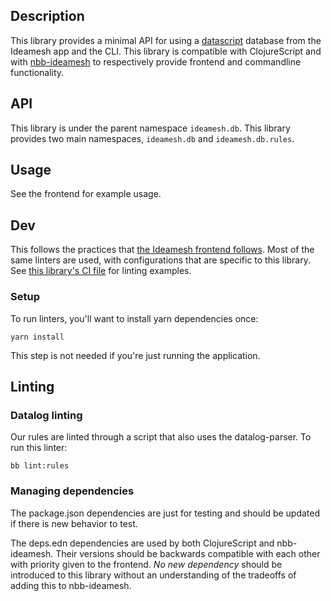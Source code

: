 ## Description

This library provides a minimal API for using a
[datascript](https://github.com/tonsky/datascript) database from the Ideamesh app
and the CLI. This library is compatible with ClojureScript and with
[nbb-ideamesh](https://github.com/khulnasoft/ideamesh) to respectively provide
frontend and commandline functionality.

## API

This library is under the parent namespace `ideamesh.db`. This library provides
two main namespaces, `ideamesh.db` and `ideamesh.db.rules`.

## Usage

See the frontend for example usage.

## Dev

This follows the practices that [the Ideamesh frontend
follows](/docs/dev-practices.md). Most of the same linters are used, with
configurations that are specific to this library. See [this library's CI
file](/.github/workflows/db.yml) for linting examples.

### Setup

To run linters, you'll want to install yarn dependencies once:
```
yarn install
```

This step is not needed if you're just running the application.

## Linting

### Datalog linting

Our rules are linted through a script that also uses the datalog-parser. To run this linter:
```
bb lint:rules
```


### Managing dependencies

The package.json dependencies are just for testing and should be updated if there is
new behavior to test.

The deps.edn dependencies are used by both ClojureScript and nbb-ideamesh. Their
versions should be backwards compatible with each other with priority given to
the frontend. _No new dependency_ should be introduced to this library without
an understanding of the tradeoffs of adding this to nbb-ideamesh.
